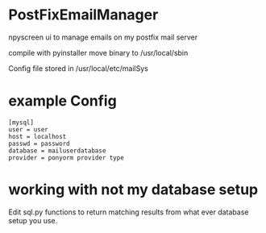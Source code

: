 # PostFixEmailManager
npyscreen ui to manage emails on my postfix mail server

compile with pyinstaller
move binary to /usr/local/sbin

Config file stored in /usr/local/etc/mailSys

# example Config
```
[mysql]  
user = user 
host = localhost  
passwd = password  
database = mailuserdatabase  
provider = ponyorm provider type  
```

# working with not my database setup
Edit sql.py functions to return matching results from what ever database setup you use. 
